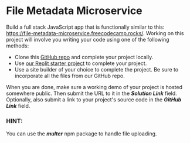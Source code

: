 # File Metadata Microservice

Build a full stack JavaScript app that is functionally similar to this: https://file-metadata-microservice.freecodecamp.rocks/. Working on this project will involve you writing your code using one of the following methods:

- Clone this [GitHub repo](https://github.com/freeCodeCamp/boilerplate-project-filemetadata/) and complete your project locally.
- Use [our Replit starter project](https://replit.com/github/freeCodeCamp/boilerplate-project-filemetadata) to complete your project.
- Use a site builder of your choice to complete the project. Be sure to incorporate all the files from our GitHub repo.

When you are done, make sure a working demo of your project is hosted somewhere public. Then submit the URL to it in the **_Solution Link_** field. Optionally, also submit a link to your project's source code in the **_GitHub Link_** field.

### HINT: 
You can use the **_multer_** npm package to handle file uploading.
